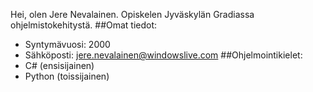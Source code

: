 Hei, olen Jere Nevalainen. Opiskelen Jyväskylän Gradiassa ohjelmistokehitystä.
##Omat tiedot:
- Syntymävuosi: 2000
- Sähköposti: jere.nevalainen@windowslive.com
##Ohjelmointikielet:
- C# (ensisijainen)
- Python (toissijainen)

<!--
**NevalainenJere/NevalainenJere** is a ✨ _special_ ✨ repository because its `README.md` (this file) appears on your GitHub profile.

Here are some ideas to get you started:

- 🔭 I’m currently working on ...
- 🌱 I’m currently learning ...
- 👯 I’m looking to collaborate on ...
- 🤔 I’m looking for help with ...
- 💬 Ask me about ...
- 📫 How to reach me: ...
- 😄 Pronouns: ...
- ⚡ Fun fact: ...
-->
